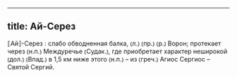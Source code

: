 
---
title: Ай-Серез
---
⟦Ай⟧-Серез
: слабо обводненная балка, ⦅л.⦆ ⦅пр.⦆ ⦅р.⦆ Ворон; протекает через ⦅н.п.⦆ Междуречье ⦅Судак.⦆, где приобретает характер неширокой ⦅дол.⦆ ⦅Впад.⦆ в 1,5 км ниже этого ⦅н.п.⦆ – из ⦅греч.⦆ Агиос Сергиос – Святой Сергий.
